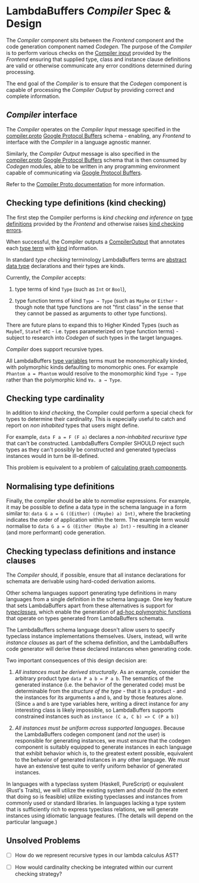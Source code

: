 # LambdaBuffers _Compiler_ Spec & Design

The _Compiler_ component sits between the _Frontend_ component and the code
generation component named _Codegen_. The purpose of the _Compiler_ is to
perform various checks on the [Compiler
input](../lambda-buffers-proto/compiler-proto.md#lambdabuffers-compiler-CompilerInput)
provided by the _Frontend_ ensuring that supplied type, class and instance
clause definitions are valid or otherwise communicate any error conditions
determined during processing.

The end goal of the _Compiler_
is to ensure that the _Codegen_ component is capable of processing the _Compiler
Output_ by providing correct and complete information.

## _Compiler_ interface

The _Compiler_ operates on the _Compiler Input_ message specified in the
[compiler.proto](../lambda-buffers-proto/compiler.proto) [Google Protocol
Buffers](https://protobuf.dev/) schema - enabling, any _Frontend_ to interface
with the _Compiler_ in a language agnostic manner.

Similarly, the _Compiler Output_ message is also specified in the
[compiler.proto](../lambda-buffers-proto/compiler.proto) [Google Protocol
Buffers](https://protobuf.dev/) schema that is then consumed by _Codegen_
modules, able to be written in any programming environment capable of
communicating via [Google Protocol Buffers](https://protobuf.dev/).

Refer to the [Compiler Proto
documentation](../lambda-buffers-proto/compiler-proto.md) for more information.

## Checking type definitions (kind checking)

The first step the Compiler performs is _kind checking and inference_ on [type
definitions](../lambda-buffers-proto/compiler-proto.md#lambdabuffers-compiler-TyDef)
provided by the _Frontend_ and otherwise raises [kind checking errors](missing-link).

When successful, the Compiler outputs a [CompilerOutput](missing-link) that
annotates each [type
term](../lambda-buffers-proto/compiler-proto.md#lambdabuffers-compiler-Ty) with
[kind](../lambda-buffers-proto/compiler-proto.md#lambdabuffers-compiler-Kind)
information.

In standard _type checking_ terminology LambdaBuffers terms are [abstract data
type](https://en.wikipedia.org/wiki/Abstract_data_type) declarations and their
types are kinds.

Currently, the _Compiler_ accepts:

 1. type terms of kind `Type` (such as `Int` or `Bool`),

 2. type function terms of kind `Type → Type` (such as `Maybe` or `Either` - though note that type functions are not "first class" in the sense that they cannot be passed as arguments to other type functions).

There are future plans to expand this to Higher Kinded Types (such as `MaybeT`,
`StateT` etc - i.e. types parameterized on type function terms) - subject to research into _Codegen_ of such types in the target languages.

_Compiler_ does support recursive types.

All LambdaBuffers [type
variables](../lambda-buffers-proto/compiler-proto.md#lambdabuffers-compiler-TyArg)
terms must be monomorphically kinded, with polymorphic kinds defaulting to
monomorphic ones. For example `Phantom a = Phantom` would resolve to the
monomorphic kind `Type → Type` rather than the polymorphic kind `∀a. a → Type`.

## Checking type cardinality

In addition to _kind checking_, the Compiler could perform a special check for
types to determine their cardinality. This is especially useful to catch and
report on _non inhabited_ types that users might define.

For example, `data F a = F (F a)` declares a _non-inhabited recurisve type_ that
can't be constructed. LambdaBuffers Compiler SHOULD reject such types as they
can't possibly be constructed and generated typeclass instances would in turn be ill-defined.

This problem is equivalent to a problem of [calculating graph
components](https://en.wikipedia.org/wiki/Component_(graph_theory)).

## Normalising type definitions

Finally, the compiler should be able to _normalise_ expressions. For example, it
may be possible to define a data type in the schema language in a form similar
to: `data G a = G ((Either) ((Maybe) a) Int)`, where the bracketing indicates
the order of application within the term. The example term would normalise to
`data G a = G (Either (Maybe a) Int)` - resulting in a cleaner (and more
performant) code generation.

## Checking typeclass definitions and instance clauses

The _Compiler_ should, if possible, ensure that all instance declarations for
schemata are derivable using hard-coded derivation axioms.

Other schema languages support generating type definitions in many languages
from a single definition in the schema language. One key feature that sets
LambdaBuffers apart from these alternatives is support for
[_typeclasses_](https://en.wikipedia.org/wiki/Type_class), which enable the
generation of [ad-hoc polymorphic
functions](https://en.wikipedia.org/wiki/Ad_hoc_polymorphism) that operate on
types generated from LambdaBuffers schemata.

The LambdaBuffers schema language doesn't allow users to specify typeclass instance
implementations themselves. Users, instead, will write _instance clauses_ as
part of the schema definition, and the LambdaBuffers code generator will derive
these declared instances when generating code.

Two important consequences of this design decision are:

1) _All instances must be derived structurally_. As an example, consider the
arbitrary product type `data P a b = P a b`. The semantics of the generated
instance (i.e. the behavior of the generated code) must be determinable from the
_structure of the type_ - that it is a product - and the instances for its
arguments `a` and `b`, and by those features alone. (Since `a` and `b` are type
variables here, writing a direct instance for any interesting class is likely
impossible, so LambdaBuffers supports constrained instances such as `instance (C
a, C b) => C (P a b)`)

2) _All instances must be uniform across supported languages_. Because the
LambdaBuffers codegen component (and _not_ the user) is responsible for
generating instances, we must ensure that the codegen component is suitably
equipped to generate instances in each language that exhibit behavior which is,
to the greatest extent possible, equivalent to the behavior of generated
instances in any other language. We _must_ have an extensive test quite to
verify uniform behavior of generated instances.

In languages with a typeclass system (Haskell, PureScript) or equivalent (Rust's
Traits), we will utilize the existing system and _should_ (to the extent that
doing so is feasible) utilize existing typeclasses and instances from commonly
used or standard libraries. In languages lacking a type system that is
sufficiently rich to express typeclass relations, we will generate instances
using idiomatic language features. (The details will depend on the particular
language.)

## Unsolved Problems

- [ ] How do we represent recursive types in our lambda calculus AST?

- [ ] How would cardinality checking be integrated within our current checking
      strategy?
